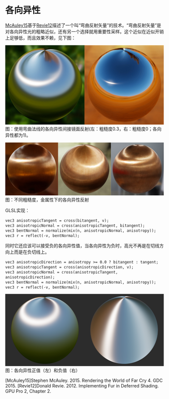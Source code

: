 # 各向异性

[McAuley15](#McAuley15)基于[Revie12](#Revie12)描述了一个叫“弯曲反射矢量”的技术。“弯曲反射矢量”是对各向异性光的粗略近似，还有另一个选择就用重要性采样。这个近似在近似开销上足够低，而且效果不赖，见下图：

![screenshot_anisotropic_ibl1](../../../assets/lightning/5.3/screenshot_anisotropic_ibl1.jpg)
图：使用弯曲法线的各向异性间接镜面反射(左：粗糙度0.3，右：粗糙度0；各向异性都为1)。

![screenshot_anisotropic_ibl2](../../../assets/lightning/5.3/screenshot_anisotropic_ibl2.jpg)
图：不同粗糙度，金属性下的各向异性反射

GLSL实现：
```
vec3 anisotropicTangent = cross(bitangent, v);
vec3 anisotropicNormal = cross(anisotropicTangent, bitangent);
vec3 bentNormal = normalize(mix(n, anisotropicNormal, anisotropy));
vec3 r = reflect(-v, bentNormal);
```

同时它还应该可以接受负的各向异性值，当各向异性为负时，高光不再是在切线方向上而是在负切线上。

```
vec3 anisotropicDirection = anisotropy >= 0.0 ? bitangent : tangent;
vec3 anisotropicTangent = cross(anisotropicDirection, v);
vec3 anisotropicNormal = cross(anisotropicTangent, anisotropicDirection);
vec3 bentNormal = normalize(mix(n, anisotropicNormal, anisotropy));
vec3 r = reflect(-v, bentNormal);
```

![screenshot_anisotropy_direction](../../../assets/lightning/5.3/screenshot_anisotropy_direction.png)
图：各向异性正值（左）和负值（右）




<span id="McAuley15">[McAuley15]Stephen McAuley. 2015. Rendering the World of Far Cry 4. GDC 2015.</span>
<span id="Revie12">[Revie12]Donald Revie. 2012. Implementing Fur in Deferred Shading. GPU Pro 2, Chapter 2.</span>